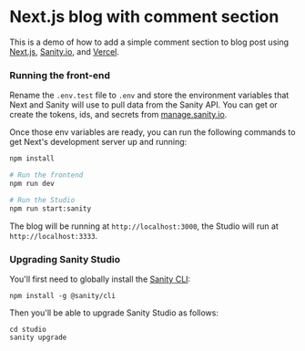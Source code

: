 # Next.js blog with comment section

This is a demo of how to add a simple comment section to blog post using [Next.js](https://nextjs.org), [Sanity.io](https://www.sanity.io), and [Vercel](https://vercel.com).

### Running the front-end

Rename the `.env.test` file to `.env` and store the environment variables that Next and Sanity will use to pull data from the Sanity API. You can get or create the tokens, ids, and secrets from [manage.sanity.io](https://manage.sanity.io).

Once those env variables are ready, you can run the following commands to get Next's development server up and running:

```bash
npm install

# Run the frontend
npm run dev

# Run the Studio
npm run start:sanity
```

The blog will be running at `http://localhost:3000`, the Studio will run at `http://localhost:3333`.

### Upgrading Sanity Studio

You'll first need to globally install the [Sanity CLI](https://www.sanity.io/docs/cli):
```
npm install -g @sanity/cli
```

Then you'll be able to upgrade Sanity Studio as follows:
```
cd studio
sanity upgrade
```
